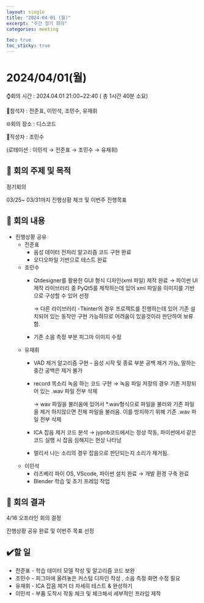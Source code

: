 ```yaml
---
layout: single
title: "2024-04-01 (월)"
excerpt: "주간 정기 회의"
categories: meeting

toc: true
toc_sticky: true
---
```


# 2024/04/01(월)

⌚회의 시간 : 2024.04.01 21:00~22:40 ( 총 1시간 40분 소요)

👤참석자 : 전준표, 이민석, 조민수, 유재휘

🌐회의 장소 : 디스코드

📝작성자 :  조민수

(로테이션 : 이민석 → 전준표 → 조민수 → 유재휘)

## 🔳 **회의 주제 및 목적**

정기회의

03/25~ 03/31까지 진행상황 체크 및 이번주 진행목표 

## 🔳 **회의 내용**

- 진행상황 공유
    - 전준표
        - 음성 데이터 전처리 알고리즘 코드 구현 완료
        - 오디오파일 기반으로 테스트 완료
    - 조민수
        - Qtdesigner를 활용한 GUI 형식 디자인(xml 파일) 제작 완료 → 파이썬 UI제작 라이브러리 중 PyQt5를 제작하는데 있어 xml 파일을 이미지를 기반으로 구성할 수 있어 선정
            
            → 다른 라이브러리 -Tkinter의 경우 프로젝트를 진행하는데 있어 기존 설치되어 있는 동작만 구현 가능하므로 어려움이 있을것이라 판단하여 보류함.
            
        - 기존 소음 측정 부분 피그마 이미지 수정
    - 유재휘
        - VAD 제거 알고리즘 구현 - 음성 시작 및 종료 부분 공백 제거 가능, 말하는 중간 공백은 제거 불가
        - record 목소리 녹음 하는 코드 구현 → 녹음 파일 저장의 경우 기존 저장되어 있는 .wav 파일 전부 삭제
            
            → wav 파일을 불러옴에 있어서 *.wav형식으로 파일을 불러와 기존 파일을 제거 하지않으면 전체 파일을 불러옴. 이를 방지하기 위해 기존 .wav 파일 전부 삭제
            
        - ICA 잡음 제거 코드 분석 → jypnb코드에서는 정상 작동, 파이썬에서 같은 코드 실행 시 잡음 심해지는 현상 나타남
        - 멀리서 나는 소리의 경우 잡음으로 판단되는지 소리가 제거됨.
    - 이민석
        - 라즈베리 파이 OS, VScode, 파이썬 설치 완료 → 개발 환경 구축 완료
        - Blender 학습 및 초기 프레임 작업

## 🔳 **회의 결과**

4/16 오프라인 회의 결정

진행상황 공유 완료 및 이번주 목표 선정

## ✔️할 일

- 전준표 - 학습 데이터 모델 작성 및 알고리즘 코드 보완
- 조민수 - 피그마에 올려놓은 커스텀 디자인 작성 , 소음 측정 화면 수정 필요
- 유재휘 - ICA 잡음 제거 더 자세히 테스트 & 완성하기
- 이민석 - 부품 도착시 작동 체크 및 체크해서 세부적인 프라임 제작
